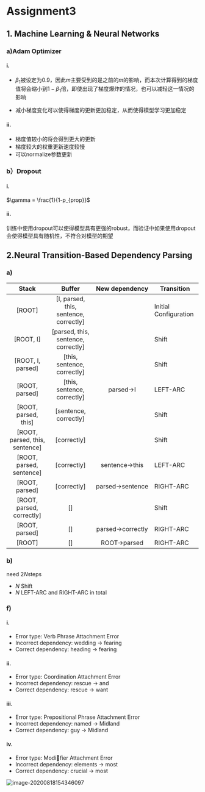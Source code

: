 # Assignment3
## 1. Machine Learning & Neural Networks
### a)Adam Optimizer

#### i.

- $\beta_1$被设定为0.9，因此$m$主要受到的是之前的$m$的影响，而本次计算得到的梯度值将会缩小到$1-\beta_1$倍，即使出现了梯度爆炸的情况，也可以减轻这一情况的影响

- 减小梯度变化可以使得梯度的更新更加稳定，从而使得模型学习更加稳定

#### ii.

- 梯度值较小的将会得到更大的更新
- 梯度较大的权重更新速度较慢
- 可以normalize参数更新

### b）Dropout

#### i.

$\gamma = \frac{1}{1-p_{prop}}$

#### ii.

训练中使用dropout可以使得模型具有更强的robust，而验证中如果使用dropout会使得模型具有随机性，不符合对模型的期望

## 2.Neural Transition-Based Dependency Parsing

### a)

|             Stack              |                 Buffer                 |        New dependency        | Transition            |
| :----------------------------: | :------------------------------------: | :--------------------------: | --------------------- |
|             [ROOT]             | [I, parsed, this, sentence, correctly] |                              | Initial Configuration |
|           [ROOT, I]            |  [parsed, this, sentence, correctly]   |                              | Shift                 |
|       [ROOT, I, parsed]        |      [this, sentence, correctly]       |                              | Shift                 |
|         [ROOT, parsed]         |      [this, sentence, correctly]       |     parsed$\rightarrow$I     | LEFT-ARC              |
|      [ROOT, parsed, this]      |         [sentence, correctly]          |                              | Shift                 |
| [ROOT, parsed, this, sentence] |              [correctly]               |                              | Shift                 |
|    [ROOT, parsed, sentence]    |              [correctly]               |  sentence$\rightarrow$this   | LEFT-ARC              |
|         [ROOT, parsed]         |              [correctly]               | parsed$\rightarrow$sentence  | RIGHT-ARC             |
|   [ROOT, parsed, correctly]    |                   []                   |                              | Shift                 |
|         [ROOT, parsed]         |                   []                   | parsed$\rightarrow$correctly | RIGHT-ARC             |
|             [ROOT]             |                   []                   |   ROOT$\rightarrow$parsed    | RIGHT-ARC             |

### b)

need $2N$steps

- $N$ Shift
- $N$ LEFT-ARC and RIGHT-ARC in total

### f)

#### i.

- Error type: Verb Phrase Attachment Error
- Incorrect dependency: wedding $\rightarrow$ fearing
- Correct dependency: heading $\rightarrow$ fearing

#### ii.

- Error type: Coordination Attachment Error
- Incorrect dependency: rescue $\rightarrow$ and
- Correct dependency: rescue $\rightarrow$ want

#### iii.

- Error type: Prepositional Phrase Attachment Error
- Incorrect dependency: named $\rightarrow$ Midland
- Correct dependency: guy $\rightarrow$ Midland

#### iv.

- Error type: Modifier Attachment Error
- Incorrect dependency: elements $\rightarrow$ most
- Correct dependency: crucial $\rightarrow$ most

![image-20200818154346097](C:\ZHOU.Hao\CS224N\a3\image-20200818154346097.png)